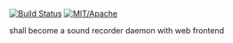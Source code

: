 [![Build Status][s1]][tc] [![MIT/Apache][s3]][li] 

[s1]: https://api.travis-ci.org/sim82/recordix.svg?branch=master
[s3]: https://img.shields.io/badge/license-MIT%2FApache-blue.svg
[tc]: https://travis-ci.org/sim82/recordix
[li]: COPYING

shall become a sound recorder daemon with web frontend